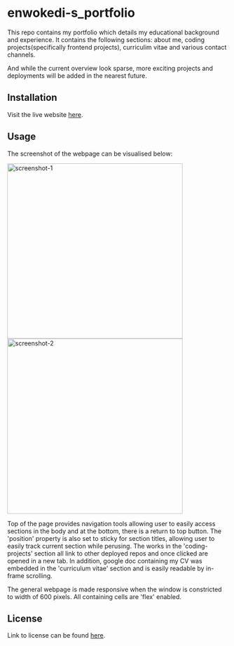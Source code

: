 # enwokedi-s_portfolio
This repo contains my portfolio which details my educational background and experience. 
It contains the following sections:  about me,  coding projects(specifically frontend projects), curriculim vitae and various contact channels.

And while the current overview look sparse, more exciting projects and deployments will be added in the nearest future.

## Installation

Visit the live website [here](https://enwokedi96.github.io/enwokedi-s_portfolio/).

## Usage

The screenshot of the webpage can be visualised below: 

<img alt="screenshot-1" src="assets/images/screenshot_part_001.png" width=400/> <img alt="screenshot-2" src="assets/images/screenshot_part_002.png" width=400/>

Top of the page provides navigation tools allowing user to easily access sections in the body and at the bottom, there is a return to top button.
The 'position' property is also set to sticky for section titles, allowing user to easily track current section while perusing. 
The works in the 'coding-projects' section all link to other deployed repos and once clicked are opened in a new tab. 
In addition, google doc containing my CV was embedded in the 'curriculum vitae' section and is easily readable by in-frame scrolling.

The general webpage is made responsive when the window is constricted to width of 600 pixels. All containing cells are 'flex'  enabled.
    
## License

Link to license can be found [here](LICENSE.md).
